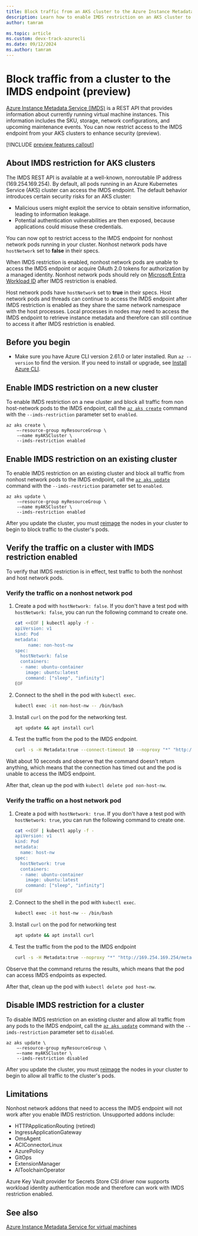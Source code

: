 ```yaml
---
title: Block traffic from an AKS cluster to the Azure Instance Metadata Service (IMDS) endpoint (preview)
description: Learn how to enable IMDS restriction on an AKS cluster to block traffic to the IMDS endpoint (preview).
author: tamram

ms.topic: article
ms.custom: devx-track-azurecli
ms.date: 09/12/2024
ms.author: tamram
---
```


# Block traffic from a cluster to the IMDS endpoint (preview)

[Azure Instance Metadata Service (IMDS)](/azure/virtual-machines/instance-metadata-service) is a REST API that provides information about currently running virtual machine instances. This information includes the SKU, storage, network configurations, and upcoming maintenance events. You can now restrict access to the IMDS endpoint from your AKS clusters to enhance security (preview).

[!INCLUDE [preview features callout](~/reusable-content/ce-skilling/azure/includes/aks/includes/preview/preview-callout.md)]

## About IMDS restriction for AKS clusters

The IMDS REST API is available at a well-known, nonroutable IP address (169.254.169.254). By default, all pods running in an Azure Kubernetes Service (AKS) cluster can access the IMDS endpoint. The default behavior introduces certain security risks for an AKS cluster:

- Malicious users might exploit the service to obtain sensitive information, leading to information leakage.
- Potential authentication vulnerabilities are then exposed, because applications could misuse these credentials.

You can now opt to restrict access to the IMDS endpoint for nonhost network pods running in your cluster. Nonhost network pods have  `hostNetwork` set to **false** in their specs.

When IMDS restriction is enabled, nonhost network pods are unable to access the IMDS endpoint or acquire OAuth 2.0 tokens for authorization by a managed identity. Nonhost network pods should rely on [Microsoft Entra Workload ID][workload-identity-overview]  after IMDS restriction is enabled.

Host network pods have `hostNetwork` set to **true** in their specs. Host network pods and threads can continue to access the IMDS endpoint after IMDS restriction is enabled as they share the same network namespace with the host processes. Local processes in nodes may need to access the IMDS endpoint to retrieve instance metadata and therefore can still continue to access it after IMDS restriction is enabled.

## Before you begin

- Make sure you have Azure CLI version 2.61.0 or later installed. Run `az --version` to find the version. If you need to install or upgrade, see [Install Azure CLI][install-azure-cli].

## Enable IMDS restriction on a new cluster

To enable IMDS restriction on a new cluster and block all traffic from non host-network pods to the IMDS endpoint, call the [`az aks create`](/cli/azure/aks#az-aks-create) command with the `--imds-restriction` parameter set to `enabled`.

```azurecli-interactive
az aks create \
    –-resource-group myResourceGroup \
    -–name myAKSCluster \
    --imds-restriction enabled
```

## Enable IMDS restriction on an existing cluster

To enable IMDS restriction on an existing cluster and block all traffic from nonhost network pods to the IMDS endpoint, call the [`az aks update`](/cli/azure/aks#az-aks-update) command with the `--imds-restriction` parameter set to `enabled`.

```azurecli-interactive
az aks update \
    -–resource-group myResourceGroup \
    -–name myAKSCluster \
    --imds-restriction enabled
```

After you update the cluster, you must [reimage][node-image-upgrade] the nodes in your cluster to begin to block traffic to the cluster's pods.

## Verify the traffic on a cluster with IMDS restriction enabled

To verify that IMDS restriction is in effect, test traffic to both the nonhost and host network pods.

### Verify the traffic on a nonhost network pod

1. Create a pod with `hostNetwork: false`. If you don't have a test pod with `hostNetwork: false`, you can run the following command to create one.

    ```bash
    cat <<EOF | kubectl apply -f -
    apiVersion: v1
    kind: Pod
    metadata:
         name: non-host-nw
    spec:
      hostNetwork: false
      containers:
      - name: ubuntu-container
        image: ubuntu:latest
        command: ["sleep", "infinity"]
    EOF
    ```

1. Connect to the shell in the pod with `kubectl exec`.

    ```bash
    kubectl exec -it non-host-nw -- /bin/bash
    ```

1. Install `curl` on the pod for the networking test.

    ```bash
    apt update && apt install curl
    ```

1. Test the traffic from the pod to the IMDS endpoint.

    ```bash
    curl -s -H Metadata:true --connect-timeout 10 --noproxy "*" "http://169.254.169.254/metadata/instance?api-version=2023-11-15" 
    ```

Wait about 10 seconds and observe that the command doesn't return anything, which means that the connection has timed out and the pod is unable to access the IMDS endpoint.

After that, clean up the pod with `kubectl delete pod non-host-nw`.

### Verify the traffic on a host network pod

1. Create a pod with `hostNetwork: true`. If you don't have a test pod with `hostNetwork: true`, you can run the following command to create one.

    ```bash
    cat <<EOF | kubectl apply -f -
    apiVersion: v1
    kind: Pod
    metadata:
      name: host-nw
    spec:
      hostNetwork: true
      containers:
      - name: ubuntu-container
        image: ubuntu:latest
        command: ["sleep", "infinity"]
    EOF
    ```

1. Connect to the shell in the pod with `kubectl exec`.

    ```bash
    kubectl exec -it host-nw -- /bin/bash
    ```

1. Install `curl` on the pod for networking test

    ```bash
    apt update && apt install curl
    ```

1. Test the traffic from the pod to the IMDS endpoint

    ```bash
    curl -s -H Metadata:true --noproxy "*" "http://169.254.169.254/metadata/instance?api-version=2023-11-15" 
    ```

Observe that the command returns the results, which means that the pod can access IMDS endpoints as expected.

After that, clean up the pod with `kubectl delete pod host-nw`.

## Disable IMDS restriction for a cluster

To disable IMDS restriction on an existing cluster and allow all traffic from any pods to the IMDS endpoint, call the [`az aks update`](/cli/azure/aks#az-aks-update) command with the `--imds-restriction` parameter set to `disabled`.

```azurecli-interactive
az aks update \
    –-resource-group myResourceGroup \
    –-name myAKSCluster \
    --imds-restriction disabled
```

After you update the cluster, you must [reimage][node-image-upgrade] the nodes in your cluster to begin to allow all traffic to the cluster's pods.

## Limitations

Nonhost network addons that need to access the IMDS endpoint will not work after you enable IMDS restriction. Unsupported addons include:

- HTTPApplicationRouting (retired)
- IngressApplicationGateway
- OmsAgent
- ACIConnectorLinux
- AzurePolicy
- GitOps
- ExtensionManager
- AIToolchainOperator

Azure Key Vault provider for Secrets Store CSI driver now supports workload identity authentication mode and therefore can work with IMDS restriction enabled.

## See also

[Azure Instance Metadata Service for virtual machines](/azure/virtual-machines/instance-metadata-service)

<!-- LINKS - internal -->
[install-azure-cli]: /cli/azure/install-azure-cli
[node-image-upgrade]: node-image-upgrade.md
[workload-identity-overview]: workload-identity-overview.md
